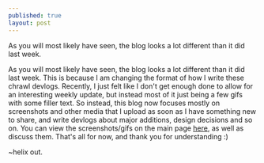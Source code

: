 ```yaml
---
published: true
layout: post
---
```


As you will most likely have seen, the blog looks a lot different than it did last week. 

<!--excerpt-->

As you will most likely have seen, the blog looks a lot different than it did last week. 
This is because I am changing the format of how I write these chrawl devlogs. Recently, I just felt like I don't get enough done to allow for an interesting weekly update, but instead most of it just being a few gifs with some filler text. So instead, this blog now focuses mostly on screenshots and other media that I upload as soon as I have something new to share, and write devlogs about major additions, design decisions and so on. You can view the screenshots/gifs on the main page [here](http://pentahelix.github.io), as well as discuss them. That's all for now, and thank you for understanding :)

~helix out.
